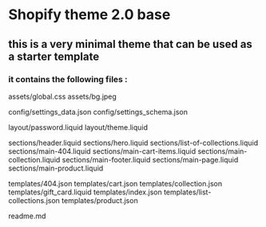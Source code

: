 # Shopify theme 2.0 base
## this is a very minimal theme that can be used as a starter template

### it contains the following files : 

   assets/global.css
   assets/bg.jpeg

   config/settings_data.json
   config/settings_schema.json

   layout/password.liquid
   layout/theme.liquid


   sections/header.liquid
   sections/hero.liquid
   sections/list-of-collections.liquid
   sections/main-404.liquid
   sections/main-cart-items.liquid
   sections/main-collection.liquid
   sections/main-footer.liquid
   sections/main-page.liquid
   sections/main-product.liquid
   
   templates/404.json
   templates/cart.json
   templates/collection.json
   templates/gift_card.liquid
   templates/index.json
   templates/list-collections.json
   templates/product.json

   readme.md